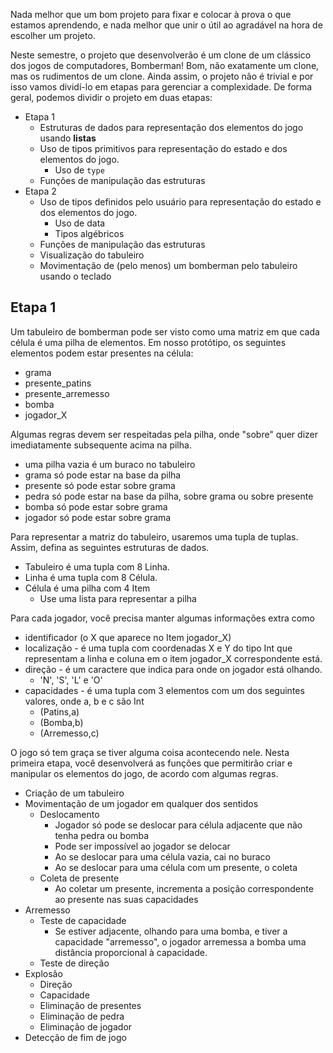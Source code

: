Nada melhor que um bom projeto para fixar e colocar à prova o que estamos aprendendo, e nada melhor que unir o útil ao agradável na hora de escolher um projeto.

Neste semestre, o projeto que desenvolverão é um clone de um clássico dos jogos de computadores, Bomberman!
Bom, não exatamente um clone, mas os rudimentos de um clone.
Ainda assim, o projeto não é trivial e por isso vamos dividí-lo em etapas para gerenciar a complexidade.
De forma geral, podemos dividir o projeto em duas etapas:

* Etapa 1
    * Estruturas de dados para representação dos elementos do jogo usando **listas**
    * Uso de tipos primitivos para representação do estado e dos elementos do jogo.
        * Uso de `type`
    * Funções de manipulação das estruturas
* Etapa 2
    * Uso de tipos definidos pelo usuário para representação do estado e dos elementos do jogo.
        * Uso de data
        * Tipos algébricos
    * Funções de manipulação das estruturas
    * Visualização do tabuleiro
    * Movimentação de (pelo menos) um bomberman pelo tabuleiro usando o teclado
    

## Etapa 1
Um tabuleiro de bomberman pode ser visto como uma matriz em que cada célula é uma pilha de elementos.
Em nosso protótipo, os seguintes elementos podem estar presentes na célula:

- grama
- presente_patins
- presente_arremesso
- bomba
- jogador_X

Algumas regras devem ser respeitadas pela pilha, onde "sobre" quer dizer imediatamente subsequente acima na pilha.

- uma pilha vazia é um buraco no tabuleiro
- grama só pode estar na base da pilha
- presente só pode estar sobre grama
- pedra só pode estar na base da pilha, sobre grama ou sobre presente
- bomba só pode estar sobre grama
- jogador só pode estar sobre grama

Para representar a matriz do tabuleiro, usaremos uma tupla de tuplas. 
Assim, defina as seguintes estruturas de dados.
    
- Tabuleiro é uma tupla com 8 Linha.
- Linha é uma tupla com 8 Célula.
- Célula é uma pilha com 4 Item
    - Use uma lista para representar a pilha

Para cada jogador, você precisa manter algumas informações extra como

- identificador (o X que aparece no Item jogador_X)
- localização - é uma tupla com coordenadas X e Y do tipo Int que representam a linha e coluna em o item jogador_X correspondente está.
- direção - é um caractere que indica para onde on jogador está olhando. 
    - 'N', 'S', 'L' e 'O'
- capacidades - é uma tupla com 3 elementos com um dos seguintes valores, onde a, b e c são Int
    - (Patins,a)
    - (Bomba,b)
    - (Arremesso,c)

O jogo só tem graça se tiver alguma coisa acontecendo nele.
Nesta primeira etapa, você desenvolverá as funções que permitirão criar e manipular os elementos do jogo, de acordo com algumas regras.

- Criação de um tabuleiro
- Movimentação de um jogador em qualquer dos sentidos
    - Deslocamento
        - Jogador só pode se deslocar para célula adjacente que não tenha pedra ou bomba
        - Pode ser impossível ao jogador se delocar
        - Ao se deslocar para uma célula vazia, cai no buraco
        - Ao se deslocar para uma célula com um presente, o coleta
    - Coleta de presente
        - Ao coletar um presente, incrementa a posição correspondente ao presente nas suas capacidades
- Arremesso
    - Teste de capacidade
        - Se estiver adjacente, olhando para uma bomba, e tiver a capacidade "arremesso", o jogador arremessa a bomba uma distância proporcional à capacidade.
    - Teste de direção
- Explosão
    - Direção
    - Capacidade
    - Eliminação de presentes
    - Eliminação de pedra
    - Eliminação de jogador
- Detecção de fim de jogo